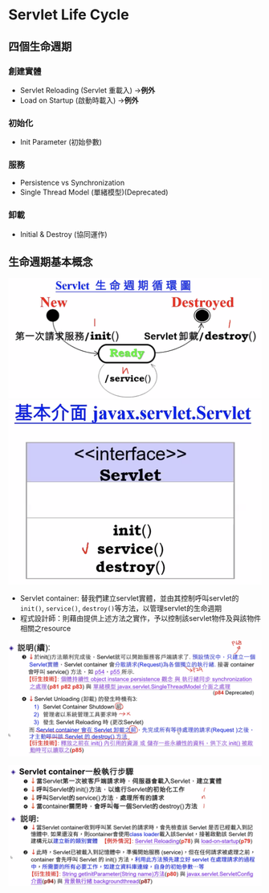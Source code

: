 # Servlet Life Cycle

## 四個生命週期

### 創建實體

* Servlet Reloading \(Servlet 重載入\) -&gt;**例外**
* Load on Startup \(啟動時載入\) -&gt;**例外**

### 初始化

* Init Parameter \(初始參數\)

### 服務

* Persistence vs Synchronization
* Single Thread Model \(單緒模型\)\(Deprecated\)

### 卸載

* Initial & Destroy \(協同運作\)

## 生命週期基本概念

![servlet life cycle](../../../.gitbook/assets/2020-10-28-10-49-03%20%281%29.png) ![servlet life cycle](../../../.gitbook/assets/2020-10-28-10-52-55%20%282%29.png)

* Servlet container: 替我們建立servlet實體，並由其控制呼叫servlet的`init()`, `service()`, `destroy()`等方法，以管理servlet的生命週期
* 程式設計師：則藉由提供上述方法之實作，予以控制該servlet物件及與該物件相關之resource

  

![](../../../.gitbook/assets/2020-10-28-11-41-03.png)

![](../../../.gitbook/assets/2020-10-28-11-01-03%20%281%29.png)

